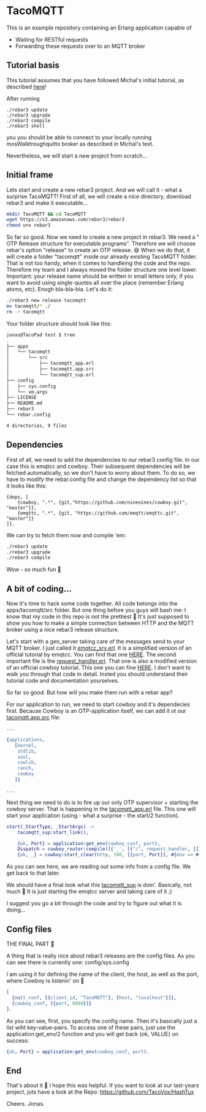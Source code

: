 TacoMQTT
=====

This is an example repository containing an Erlang application capable of
* Waiting for RESTful requests
* Forwarding these requests over to an MQTT broker

## Tutorial basis
This tutorial assumes that you have followed Michal's initial tutorial, as described [here](https://gist.github.com/michalpalka/128d055223c043226969968ba6889b6b)!

After running
```shell
./rebar3 update
./rebar3 upgrade
./rebar3 compile
./rebar3 shell
```
you you should be able to connect to your locally running mosWalktroughquitto broker as described in Michal's text.

Nevertheless, we will start a new project from scratch...

## Initial frame
Lets start and create a new rebar3 project. And we will call it - what a surprise TacoMQTT!
First of all, we will create a nice directory, download rebar3 and make it executable...
```zsh
mkdir TacoMQTT && cd TacoMQTT
wget https://s3.amazonaws.com/rebar3/rebar3
chmod u+x rebar3
```
So far so good.
Now we need to create a new project in rebar3. We need a " OTP Release structure for executable programs".
Therefore we will choose rebar's option "release" to create an OTP release. :smile:
When we do that, it will create a folder "tacomqtt" inside our already existing TacoMQTT folder. That is not too handy, when it comes to handleing the code and the repo. Therefore my team and I always moved the folder structure one level lower.
Important: your release name should be written in small letters only, if you want to avoid using single-quotes all over the place (remember Erlang atoms, etc).
Enogh bla-bla-bla. Let's do it:
```zsh
./rebar3 new release tacomqtt
mv tacomqtt/* ./
rm -r tacomqtt
```
Your folder structure should look like this:
```zsh
jonas@TacoPad test $ tree
.
├── apps
│   └── tacomqtt
│       └── src
│           ├── tacomqtt_app.erl
│           ├── tacomqtt.app.src
│           └── tacomqtt_sup.erl
├── config
│   ├── sys.config
│   └── vm.args
├── LICENSE
├── README.md
├── rebar3
└── rebar.config

4 directories, 9 files
```

## Dependencies
First of all, we need to add the dependencies to our rebar3 config file. In our case this is emqtcc and cowboy. Their subsequent dependencies will be fetched automatically, so we don't have to worry about them. To do so, we have to modify the rebar.config file and change the dependency list so that it looks like this:
```rebar.config
{deps, [
	{cowboy, ".*", {git,"https://github.com/ninenines/cowboy.git", "master"}},
	{emqttc, ".*", {git, "https://github.com/emqtt/emqttc.git", "master"}}
]}.
```

We can try to fetch them now and compile 'em:
```zsh
./rebar3 update
./rebar3 upgrade
./rebar3 compile
```
Wow - so much fun :turtle:

## A bit of coding...
Now it's time to hack some code together. All code belongs into the apps/tacomqtt/src folder. But one thing before you guys will bash me: I know that my code in this repo is not the prettiest :dog: It's just supposed to show you how to make a simple connection between HTTP and the MQTT broker using a nice rebar3 release structure.

Let's start with a gen_server taking care of the messages send to your MQTT broker. I just called it [emqtcc_srv.erl](https://github.com/TacoVox/TacoMQTT/blob/master/apps/tacomqtt/src/emqtcc_srv.erl). It is a simplified version of an official tutorial by emqtcc. You can find that one [HERE](https://github.com/emqtt/emqttc/tree/master/examples/gen_server).
The second important file is the [request_handler.erl](https://github.com/TacoVox/TacoMQTT/blob/master/apps/tacomqtt/src/request_handler.erl). That one is also a modified version of an official cowboy tutorial. This one you can fine [HERE](https://github.com/ninenines/cowboy/tree/master/examples/echo_get).
I don't want to walk you through that code in detail. Insted you should understand their tutorial code and documentation yourselves.

So far so good. But how will you make them run with a rebar app?

For our application to run, we need to start cowboy and it's dependecies first. Because Cowboy is an OTP-application itself, we can add it ot our [tacomqtt.app.src](https://github.com/TacoVox/TacoMQTT/blob/master/apps/tacomqtt/src/tacomqtt.app.src) file:
```erlang
...

{applications,
   [kernel,
    stdlib,
    sasl,
    cowlib,
    ranch,
    cowboy
   ]}

...
```

Next thing we need to do is to fire up our only OTP supervisor + starting the cowboy server. That is happening in the [tacomqtt_app.erl](https://github.com/TacoVox/TacoMQTT/blob/master/apps/tacomqtt/src/tacomqtt_app.erl) file. This one will start your application (using - what a surprise - the start/2 function).
```erlang
start(_StartType, _StartArgs) ->
    tacomqtt_sup:start_link(),

    {ok, Port} = application:get_env(cowboy_conf, port),
    Dispatch = cowboy_router:compile([{'_', [{"/", request_handler, []}]}]),
    {ok, _} = cowboy:start_clear(http, 100, [{port, Port}], #{env => #{dispatch => Dispatch}}).
```
As you can see here, we are reading out some info from a config file. We get back to that later.

We should have a final look what this [tacomqtt_sup](https://github.com/TacoVox/TacoMQTT/blob/master/apps/tacomqtt/src/tacomqtt_sup.erl) is doin'.
Basically, not much :boar:
It is just starting the emqtcc server and taking care of it ;)

I suggest you go a bit through the code and try to figure out what it is doing...

## Config files
THE FINAL PART :bear:

A thing that is really nice about rebar3 releases are the config files.
As you can see there is currently one: config/sys.config

I am using it for defining the name of the client, the host, as well as the port, where Cowboy is listenin' on :panda_face:

```erlang
[
  {mqtt_conf, [{client_id, "TacoMQTT"}, {host, "localhost"}]},
  {cowboy_conf, [{port, 8080}]}
].
```

As you can see, first, you specify the config name. Then it's basically just a list wiht key-value-pairs.
To access one of these pairs, just use the application:get_env/2 function and you will get back {ok, VALUE} on success:
```erlang
{ok, Port} = application:get_env(cowboy_conf, port).
```

## End
That's about it :monkey:
I hope this was helpful.
If you want to look at our last-years project, juts have a look at the Repo:
https://github.com/TacoVox/HashTux

Cheers. Jonas.
